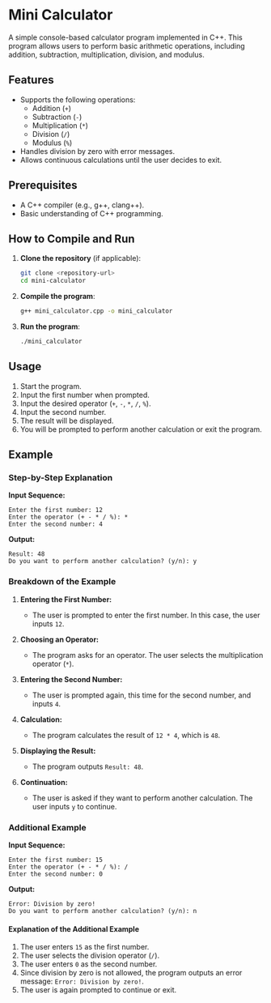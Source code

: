 # Mini Calculator

A simple console-based calculator program implemented in C++. This program allows users to perform basic arithmetic operations, including addition, subtraction, multiplication, division, and modulus.

## Features

- Supports the following operations:
  - Addition (`+`)
  - Subtraction (`-`)
  - Multiplication (`*`)
  - Division (`/`)
  - Modulus (`%`)
- Handles division by zero with error messages.
- Allows continuous calculations until the user decides to exit.

## Prerequisites

- A C++ compiler (e.g., g++, clang++).
- Basic understanding of C++ programming.

## How to Compile and Run

1. **Clone the repository** (if applicable):
   ```bash
   git clone <repository-url>
   cd mini-calculator
   ```

2. **Compile the program**:
   ```bash
   g++ mini_calculator.cpp -o mini_calculator
   ```

3. **Run the program**:
   ```bash
   ./mini_calculator
   ```

## Usage

1. Start the program.
2. Input the first number when prompted.
3. Input the desired operator (`+`, `-`, `*`, `/`, `%`).
4. Input the second number.
5. The result will be displayed.
6. You will be prompted to perform another calculation or exit the program.

## Example

### Step-by-Step Explanation

**Input Sequence:**

```
Enter the first number: 12
Enter the operator (+ - * / %): *
Enter the second number: 4
```

**Output:**

```
Result: 48
Do you want to perform another calculation? (y/n): y
```

### Breakdown of the Example

1. **Entering the First Number:**
   - The user is prompted to enter the first number. In this case, the user inputs `12`.

2. **Choosing an Operator:**
   - The program asks for an operator. The user selects the multiplication operator (`*`).

3. **Entering the Second Number:**
   - The user is prompted again, this time for the second number, and inputs `4`.

4. **Calculation:**
   - The program calculates the result of `12 * 4`, which is `48`.

5. **Displaying the Result:**
   - The program outputs `Result: 48`.

6. **Continuation:**
   - The user is asked if they want to perform another calculation. The user inputs `y` to continue.

### Additional Example

**Input Sequence:**

```
Enter the first number: 15
Enter the operator (+ - * / %): /
Enter the second number: 0
```

**Output:**

```
Error: Division by zero!
Do you want to perform another calculation? (y/n): n
```

#### Explanation of the Additional Example

1. The user enters `15` as the first number.
2. The user selects the division operator (`/`).
3. The user enters `0` as the second number.
4. Since division by zero is not allowed, the program outputs an error message: `Error: Division by zero!`.
5. The user is again prompted to continue or exit.
